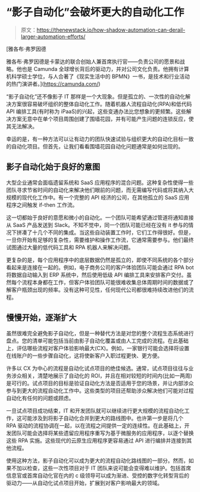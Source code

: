 # “影子自动化”会破坏更大的自动化工作

> 原文：<https://thenewstack.io/how-shadow-automation-can-derail-larger-automation-efforts/>

[](https://camunda.com/)

 [雅各布·弗罗因德

雅各布·弗罗因德是卡蒙达的联合创始人兼首席执行官——负责公司的愿景和战略。他也是 Camunda 全球增长背后的驱动力，并对公司文化负责。他拥有计算机科学硕士学位，与人合著了《现实生活中的 BPMN》一书，是技术和行业活动的热门演讲者。](https://camunda.com/) [](https://camunda.com/)

“影子自动化”还不像影子 IT 那样是一个大现象。但是孤立的、一次性的自动化解决方案很容易破坏组织的整体自动化工作。随着机器人流程自动化(RPA)和低代码 API 编排工具(有时称为 iPaaS)的兴起，这些变通办法比您想象的更频繁。这些解决方案无意中在单个项目周围创建了围墙花园，并有可能产生问题的连锁反应，使其无法解决。

幸运的是，有一种方法可以让有动力的团队快速试验与组织更大的自动化目标一致的自动化项目。但首先，让我们看看围墙花园自动化问题通常是如何出现的。

## 影子自动化始于良好的意图

大型企业通常会面临遗留系统和 SaaS 应用程序的混合问题。这种复杂性使得一些团队寻求节省时间的自动化来解决他们眼前的问题，而无需编写代码或将其纳入大规模的现代化工作中。有一个完整的 API 经济的公司，在其他孤立的 SaaS 应用程序之间触发 if-then 工作流。

这一切都始于良好的意愿和微小的自动化。一个团队可能希望通过管道将通知直接从 SaaS 产品发送到 Slack。不知不觉中，同一个团队可能已经在没有 it 参与的情况下拼凑了十几个不同的集成。当这些自动装置工作时，它们工作得很好。但是，一旦你开始有足够的复杂性，需要维护和操作工作流，它通常需要参与。他们最终试图通过大量的低代码工具和 RPA 机器人来解决问题。

更复杂的是，每个应用程序中的底层数据仍然是孤立的，即使不同系统的各个部分看起来是连接在一起的。例如，电子商务公司的客户体验团队可能会通过 RPA bot 将数据自动输入到 ERP 系统中，然后使用低级 API 编排工具来安排客户交付。虽然每个流程本身都在工作，但客户体验团队可能很难收集总体周期时间的数据或了解客户瓶颈出现的频率。没有这种可见性，任何现代公司都很难持续改进他们的流程。

## 慢慢开始，逐渐扩大

虽然很难完全避免影子自动化，但是一种替代方法是对您的整个流程生态系统进行盘点。您的清单可能包括当前由影子自动化覆盖或由人工完成的流程。在此基础上，评估哪些流程对客户体验影响最大(CX)。例如，一家银行可能会选择将设置在线账户的一些步骤自动化，这将使新客户入职过程更快、更方便。

许多以 CX 为中心的流程是自动化试点项目的绝佳候选。通常，试点项目往往与业务涉众相关，清楚地展示了自动化的 ROI，并且在相对较短的时间内(比如一两周)是可行的。试点项目的目标是验证自动化方法是否适用于您的场景，并让内部涉众参与到更大的流程自动化工作中。这些类型的项目还帮助涉众解决他们可能对过程自动化有任何的问题或顾虑。

一旦试点项目成功结束，IT 和开发团队就可以继续进行更大规模的流程自动化工作，这可能涉及到将影子自动化合并到更大的路线图中。也许第一步是将几个 RPA 驱动的流程协调在一起，以在流程之间提供一定的连续性。在此基础上，开发团队可能会选择将某些遗留应用程序重写为基于微服务的应用程序，以逐个替换这些 RPA 实施。这些现代的云原生应用程序更容易通过 API 进行编排并连接到其他流程。

使用这种方法，影子自动化可以成为更大的流程自动化路线图的一部分。然而，如果不加以检查，这些一次性项目对于 IT 团队来说可能会变得难以维护。包括首席信息官或首席自动化官在内的 c 级领导可以成为渐进、受控的数字化转型背后的驱动力——从自动化试点项目开始，扩展到对客户影响最大的领域。

<svg xmlns:xlink="http://www.w3.org/1999/xlink" viewBox="0 0 68 31" version="1.1"><title>Group</title> <desc>Created with Sketch.</desc></svg>